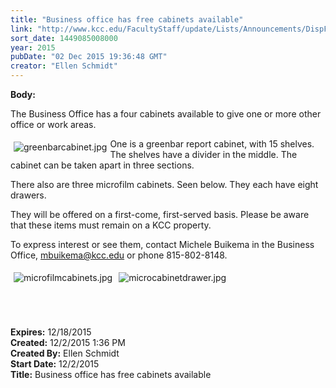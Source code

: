 ```yaml
---
title: "Business office has free cabinets available"
link: "http://www.kcc.edu/FacultyStaff/update/Lists/Announcements/DispForm.aspx?ID=2102"
sort_date: 1449085008000
year: 2015
pubDate: "02 Dec 2015 19:36:48 GMT"
creator: "Ellen Schmidt"
---
```


<div><b>Body:</b> <div class="ExternalClassDB889BD93E034D7A82021E4CB101ED9D"><p>​The Business Office has a four cabinets available to give one or more other office or work areas.</p>
<p><img alt="greenbarcabinet.jpg" src="/FacultyStaff/update/Documents/greenbarcabinet.jpg" style="vertical-align:auto;float:left;margin:5px" />One is a greenbar report cabinet, with 15 shelves. The shelves have a divider in the middle. The cabinet can be taken apart in three sections.</p>
<p>There also are three microfilm cabinets. Seen below. They each have eight drawers.</p>
<p>They will be offered on a first-come, first-served basis. Please be aware that these items must remain on a KCC property.</p>
<p>To express interest or see them, contact Michele Buikema in the Business Office, <a href="mailto:mbuikema@kcc.edu">mbuikema@kcc.edu</a> or phone 815-802-8148.</p>
<p><img alt="microfilmcabinets.jpg" src="/FacultyStaff/update/Documents/microfilmcabinets.jpg" style="margin:5px" /><img alt="microcabinetdrawer.jpg" src="/FacultyStaff/update/Documents/microcabinetdrawer.jpg" style="margin:5px" /><br /><br /><br /><br /></p></div></div>
<div><b>Expires:</b> 12/18/2015</div>
<div><b>Created:</b> 12/2/2015 1:36 PM</div>
<div><b>Created By:</b> Ellen Schmidt</div>
<div><b>Start Date:</b> 12/2/2015</div>
<div><b>Title:</b> Business office has free cabinets available</div>
